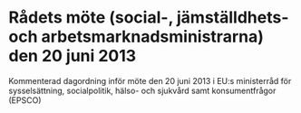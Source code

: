 # Rådets möte (social-, jämställdhets- och arbetsmarknadsministrarna) den 20 juni 2013

Kommenterad dagordning inför möte den 20 juni 2013 i EU:s ministerråd för sysselsättning, socialpolitik, hälso- och sjukvård samt konsumentfrågor (EPSCO)
